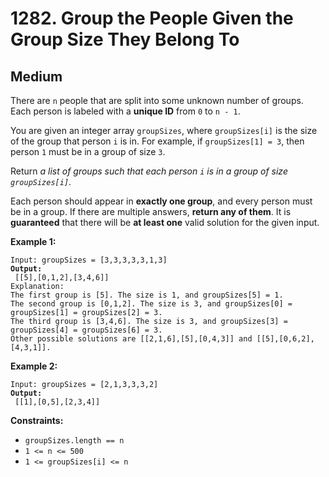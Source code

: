 # 1282. Group the People Given the Group Size They Belong To

## Medium



There are `n` people that are split into some unknown number of groups. Each person is labeled with a **unique ID** from `0` to `n - 1`.

You are given an integer array `groupSizes`, where `groupSizes[i]` is the size of the group that person `i` is in. For example, if `groupSizes[1] = 3`, then person `1` must be in a group of size `3`.

Return _a list of groups such that each person `i` is in a group of size `groupSizes[i]`_.

Each person should appear in **exactly one group**, and every person must be in a group. If there are multiple answers, **return any of them**. It is **guaranteed** that there will be **at least one** valid solution for the given input.

&#x20;

**Example 1:**

<pre><code>Input: groupSizes = [3,3,3,3,3,1,3]
<strong>Output:
</strong> [[5],[0,1,2],[3,4,6]]
Explanation: 
The first group is [5]. The size is 1, and groupSizes[5] = 1.
The second group is [0,1,2]. The size is 3, and groupSizes[0] = groupSizes[1] = groupSizes[2] = 3.
The third group is [3,4,6]. The size is 3, and groupSizes[3] = groupSizes[4] = groupSizes[6] = 3.
Other possible solutions are [[2,1,6],[5],[0,4,3]] and [[5],[0,6,2],[4,3,1]].
</code></pre>

**Example 2:**

<pre><code>Input: groupSizes = [2,1,3,3,3,2]
<strong>Output:
</strong> [[1],[0,5],[2,3,4]]
</code></pre>

&#x20;

**Constraints:**

* `groupSizes.length == n`
* `1 <= n <= 500`
* `1 <= groupSizes[i] <= n`
